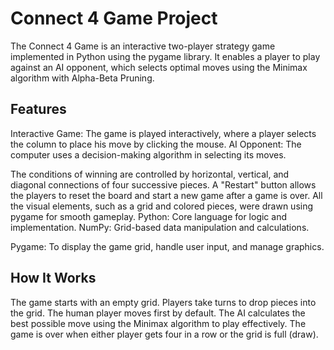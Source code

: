 # Connect 4 Game Project

The Connect 4 Game is an interactive two-player strategy game implemented in Python using the pygame library. It enables a player to play against an AI opponent, which selects optimal moves using the Minimax algorithm with Alpha-Beta Pruning.

## Features

Interactive Game: The game is played interactively, where a player selects the column to place his move by clicking the mouse.
AI Opponent: The computer uses a decision-making algorithm in selecting its moves.

The conditions of winning are controlled by horizontal, vertical, and diagonal connections of four successive pieces. A "Restart" button allows the players to reset the board and start a new game after a game is over. All the visual elements, such as a grid and colored pieces, were drawn using pygame for smooth gameplay. Python: Core language for logic and implementation. NumPy: Grid-based data manipulation and calculations.

Pygame: To display the game grid, handle user input, and manage graphics.

## How It Works

The game starts with an empty grid.
Players take turns to drop pieces into the grid. The human player moves first by default.
The AI calculates the best possible move using the Minimax algorithm to play effectively.
The game is over when either player gets four in a row or the grid is full (draw).
